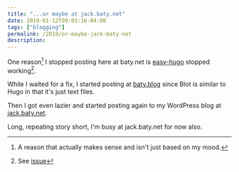 ```yaml
---
title: "...or maybe at jack.baty.net"
date: 2019-01-12T09:03:16-04:00
tags: ["blogging"]
permalink: /2019/or-maybe-jack-baty-net
description: 
---
```


One reason[^why] I stopped posting here at baty.net is
[easy-hugo](https://github.com/masasam/emacs-easy-hugo) stopped
working[^github]. 

While I waited for a fix, I started posting at [baty.blog](https://baty.blog)
since Blot is similar to Hugo in that it's just text files. 

Then I got even lazier and started posting again to my WordPress blog at
[jack.baty.net](https://jack.baty.net).

Long, repeating story short, I'm busy at jack.baty.net for now also.


[^why]: A reason that actually makes sense and isn't just based on my mood.
[^github]: See [issue](https://github.com/masasam/emacs-easy-hugo/issues/47)


